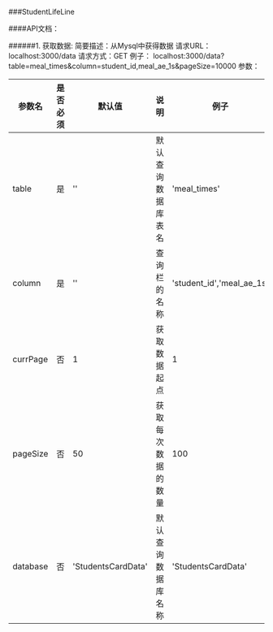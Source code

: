 ###StudentLifeLine

####API文档：

######1. 获取数据:
    简要描述：从Mysql中获得数据
    请求URL：localhost:3000/data
    请求方式：GET
    例子： localhost:3000/data?table=meal_times&column=student_id,meal_ae_1s&pageSize=10000
    参数：
    
| 参数名  | 是否必须 | 默认值 | 说明 | 例子 |
| ------ | ------- | --- | ---- | --- |
| table  | 是 | '' | 默认查询数据库表名 | 'meal_times' |
| column  | 是 | '' | 查询栏的名称 | 'student_id','meal_ae_1s'| 
| currPage  | 否 | 1  | 获取数据起点  | 1|
| pageSize  | 否 | 50 | 获取每次数据的数量 | 100 |
| database  | 否 | 'StudentsCardData' | 默认查询数据库名称  | 'StudentsCardData' |






    


